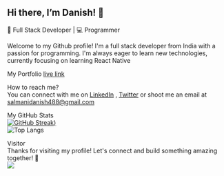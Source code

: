 ## Hi there, I’m Danish! 👋

🤖 Full Stack Developer | 💻 Programmer  

Welcome to my Github profile! I'm a full stack developer from India with a passion for programming. I'm always eager to learn new technologies, currently focusing on learning React Native    

My Portfolio [live link](https://danishsalmani.vercel.app/)
    
How to reach me?  
You can connect with me on [LinkedIn](https://www.linkedin.com/in/mohammed-danish-salmani-ab2586258/) , [Twitter](https://x.com/itzzdanish) or shoot me an email at salmanidanish488@gmail.com   

My GitHub Stats  
[![GitHub Streak](https://streak-stats.demolab.com/?user=itzdanishsalmani))](https://git.io/streak-stats)  
![Top Langs](https://github-readme-stats.vercel.app/api/top-langs/?username=itzdanishsalmani&theme=dark&layout=compact)

Visitor  
Thanks for visiting my profile! Let's connect and build something amazing together! 🙌  
![](https://komarev.com/ghpvc/?username=itzdanishsalmani&color=blue)
